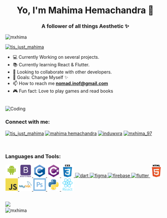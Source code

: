 <h1 align="center">Yo, I'm Mahima Hemachandra 🤘 </h1>
<h3 align="center">A follower of all things Aesthetic ✨</h3>

<p align="left"> <img src="https://komarev.com/ghpvc/?username=mxhima&label=Profile%20views&color=0e75b6&style=flat" alt="mxhima" /> </p>

<p align="left"> <a href="https://twitter.com/tis_just_mahima" target="blank"><img src="https://img.shields.io/twitter/follow/tis_just_mahima?logo=twitter&style=for-the-badge" alt="tis_just_mahima" /></a> </p>


- 💻 Currently Working on several projects.
- 📚 Currently learning React & Flutter.
- 👯 Looking to collaborate with other developers.
- 🥅 Goals: Change Myself ✨
- 📫 How to reach me **nomad.inof@gmail.com**
- 🎮 Fun fact: Love to play games and read books 

<br />

<img align="center" alt="Coding" width="400" height="200" src="https://media.giphy.com/media/836HiJc7pgzy8iNXCn/giphy.gif">

<br />

<h3 align="left">Connect with me:</h3>

<p align="left">
<a href="https://twitter.com/tis_just_mahima" target="blank"><img align="center" src="https://raw.githubusercontent.com/rahuldkjain/github-profile-readme-generator/master/src/images/icons/Social/twitter.svg" alt="tis_just_mahima" height="30" width="40" /></a>
<a href="https://www.linkedin.com/in/mahima-hemachandra-73ba5a1a5/" target="blank"><img align="center" src="https://raw.githubusercontent.com/rahuldkjain/github-profile-readme-generator/master/src/images/icons/Social/linked-in-alt.svg" alt="mahima hemachandra" height="30" width="40" /></a>
<a href="https://instagram.com/induwxra" target="blank"><img align="center" src="https://raw.githubusercontent.com/rahuldkjain/github-profile-readme-generator/master/src/images/icons/Social/instagram.svg" alt="induwxra" height="30" width="40" /></a>
<a href="https://dribbble.com/mxhima_97" target="blank"><img align="center" src="https://raw.githubusercontent.com/rahuldkjain/github-profile-readme-generator/master/src/images/icons/Social/dribbble.svg" alt="mxhima_97" height="30" width="40" /></a>
</p>

<br />

<h3 align="left">Languages and Tools:</h3>

<p align="left"> <a href="https://developer.android.com" target="_blank"> <img src="https://raw.githubusercontent.com/devicons/devicon/master/icons/android/android-original-wordmark.svg" alt="android" width="40" height="40"/> </a> <a href="https://getbootstrap.com" target="_blank"> <img src="https://raw.githubusercontent.com/devicons/devicon/master/icons/bootstrap/bootstrap-plain-wordmark.svg" alt="bootstrap" width="40" height="40"/> </a> <a href="https://www.cprogramming.com/" target="_blank"> <img src="https://raw.githubusercontent.com/devicons/devicon/master/icons/c/c-original.svg" alt="c" width="40" height="40"/> </a> <a href="https://www.w3schools.com/cs/" target="_blank"> <img src="https://raw.githubusercontent.com/devicons/devicon/master/icons/csharp/csharp-original.svg" alt="csharp" width="40" height="40"/> </a> <a href="https://www.w3schools.com/css/" target="_blank"> <img src="https://raw.githubusercontent.com/devicons/devicon/master/icons/css3/css3-original-wordmark.svg" alt="css3" width="40" height="40"/> </a> <a href="https://dart.dev" target="_blank"> <img src="https://www.vectorlogo.zone/logos/dartlang/dartlang-icon.svg" alt="dart" width="40" height="40"/> </a> <a href="https://www.figma.com/" target="_blank"> <img src="https://www.vectorlogo.zone/logos/figma/figma-icon.svg" alt="figma" width="40" height="40"/> </a> <a href="https://firebase.google.com/" target="_blank"> <img src="https://www.vectorlogo.zone/logos/firebase/firebase-icon.svg" alt="firebase" width="40" height="40"/> </a> <a href="https://flutter.dev" target="_blank"> <img src="https://www.vectorlogo.zone/logos/flutterio/flutterio-icon.svg" alt="flutter" width="40" height="40"/> </a> <a href="https://www.w3.org/html/" target="_blank"> <img src="https://raw.githubusercontent.com/devicons/devicon/master/icons/html5/html5-original-wordmark.svg" alt="html5" width="40" height="40"/> </a> <a href="https://developer.mozilla.org/en-US/docs/Web/JavaScript" target="_blank"> <img src="https://raw.githubusercontent.com/devicons/devicon/master/icons/javascript/javascript-original.svg" alt="javascript" width="40" height="40"/> </a> <a href="https://www.mysql.com/" target="_blank"> <img src="https://raw.githubusercontent.com/devicons/devicon/master/icons/mysql/mysql-original-wordmark.svg" alt="mysql" width="40" height="40"/> </a> <a href="https://www.photoshop.com/en" target="_blank"> <img src="https://raw.githubusercontent.com/devicons/devicon/master/icons/photoshop/photoshop-line.svg" alt="photoshop" width="40" height="40"/> </a> <a href="https://www.python.org" target="_blank"> <img src="https://raw.githubusercontent.com/devicons/devicon/master/icons/python/python-original.svg" alt="python" width="40" height="40"/> </a> <a href="https://reactjs.org/" target="_blank"> <img src="https://raw.githubusercontent.com/devicons/devicon/master/icons/react/react-original-wordmark.svg" alt="react" width="40" height="40"/> </a> </p>

<br />

<img src="https://github-readme-stats.vercel.app/api?username=Mxhima&&show_icons=true&title_color=ffffff&icon_color=bb2acf&text_color=daf7dc&bg_color=151515">

<br /> 

<img src="https://github-readme-stats.vercel.app/api/top-langs?username=mxhima&show_icons=true&locale=en&layout=compact" alt="mxhima" />


